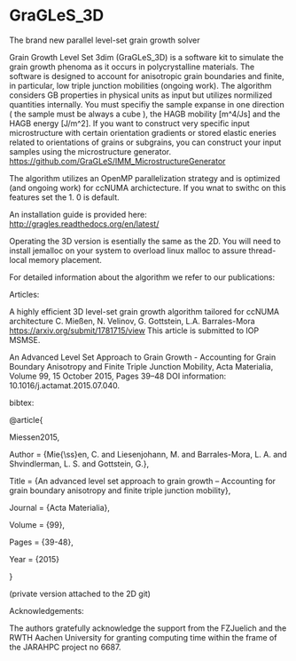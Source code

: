 # GraGLeS_3D
The brand new parallel level-set grain growth solver

Grain Growth Level Set 3dim (GraGLeS_3D) is a software kit to simulate the grain growth phenoma as it occurs in polycrystalline materials. The software is designed to account for anisotropic grain boundaries and finite, in particular, low triple junction mobilities (ongoing work). 
The algorithm considers GB properties in physical units as input but utilizes normilized quantities internally. You must specifiy the sample expanse in one direction ( the sample must be always a cube ), the HAGB mobility [m^4/Js] and the HAGB energy [J/m^2]. If you want to construct very specific input microstructure with certain orientation gradients or stored elastic eneries related to orientations of grains or subgrains, you can construct your input samples using the microstructure generator.
https://github.com/GraGLeS/IMM_MicrostructureGenerator

The algorithm utilizes an OpenMP parallelization strategy and is optimized (and ongoing work) for ccNUMA archictecture. If you wnat to swithc on this features set the <GrainScheduler> 1. 0 is default.

An installation guide is provided here:
http://gragles.readthedocs.org/en/latest/

Operating the 3D version is esentially the same as the 2D. You will need to install jemalloc on your system to overload linux malloc to assure thread-local memory placement.

For detailed information about the algorithm we refer to our publications:

Articles:

A highly efficient 3D level-set grain growth algorithm tailored for ccNUMA architecture
C. Mießen, N. Velinov, G. Gottstein, L.A. Barrales-Mora
https://arxiv.org/submit/1781715/view
This article is submitted to IOP MSMSE.

An Advanced Level Set Approach to Grain Growth - Accounting for Grain Boundary Anisotropy and Finite Triple Junction Mobility, Acta Materialia, Volume 99, 15 October 2015, Pages 39–48
DOI information: 10.1016/j.actamat.2015.07.040.

bibtex:

@article{

Miessen2015,

Author = {Mie{\ss}en, C. and Liesenjohann, M. and Barrales-Mora, L. A. and Shvindlerman, L. S. and Gottstein, G.},

Title = {An advanced level set approach to grain growth – Accounting for grain boundary anisotropy and finite triple junction mobility},

Journal = {Acta Materialia},

Volume = {99},

Pages = {39-48},

Year = {2015} 

}

(private version attached to the 2D git)



Acknowledgements:

The authors gratefully acknowledge the support from the FZJuelich and the RWTH Aachen University for granting computing time within the frame of the JARAHPC project no 6687.
